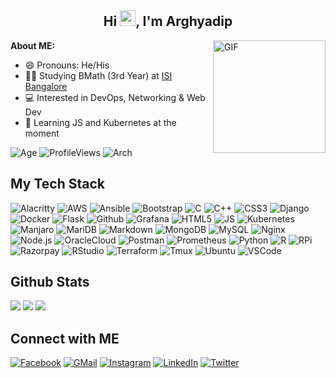 <h2 align="center">Hi <img src="https://media.giphy.com/media/hvRJCLFzcasrR4ia7z/giphy.gif" width="25px">, I'm Arghyadip</a></h2>

<img align="right" alt="GIF" src="https://media4.giphy.com/media/RbDKaczqWovIugyJmW/200w.webp?cid=ecf05e47yrznhyd4w1cnwbe3hlilpmls3c0mrsymhdzmzp5z&rid=200w.webp" height="180" />

**About ME:**
* 😄 Pronouns: He/His
* 👨‍🎓 Studying BMath (3rd Year) at [ISI Bangalore](https://isibang.ac.in)
* 💻 Interested in DevOps, Networking & Web Dev
* 📖 Learning JS and Kubernetes at the moment

![Age](https://img.shields.io/badge/Age-19-blue)
![ProfileViews](https://komarev.com/ghpvc/?username=arghyadipchak)
![Arch](https://img.shields.io/badge/-I_use_Arch_btw-1793D1?logo=archlinux&logoColor=white)


## My Tech Stack

![Alacritty](https://img.shields.io/badge/-Alacritty-F46D01?style=flat-square&logo=alacritty&logoColor=white)
![AWS](https://img.shields.io/badge/-AWS-232F3E?style=flat-square&logo=amazonaws&logoColor=white)
![Ansible](https://img.shields.io/badge/-Ansible-EE0000?style=flat-square&logo=ansible&logoColor=white)
![Bootstrap](https://img.shields.io/badge/Bootstrap-7952B3?style=flat-square&logo=bootstrap&logoColor=white)
![C](https://img.shields.io/badge/C-A8B9CC?style=flat-square&logo=c&logoColor=white)
![C++](https://img.shields.io/badge/-C++-00599C?style=flat-square&logo=cplusplus&logoColor=white)
![CSS3](https://img.shields.io/badge/-CSS3-1572B6?style=flat-square&logo=css3&logoColor=white)
![Django](https://img.shields.io/badge/-Django-092E20?style=flat-square&logo=django&logoColor=white)
![Docker](https://img.shields.io/badge/-Docker-2496ED?style=flat-square&logo=docker&logoColor=white)
![Flask](https://img.shields.io/badge/-Flask-000000?style=flat-square&logo=flask&logoColor=white)
![Github](https://img.shields.io/badge/-Github-181717?style=flat-square&logo=github&logoColor=white)
![Grafana](https://img.shields.io/badge/-Grafana-F46800?style=flat-square&logo=grafana&logoColor=white)
![HTML5](https://img.shields.io/badge/-HTML5-E34F26?style=flat-square&logo=html5&logoColor=white)
![JS](https://img.shields.io/badge/-Javascript-F7DF1E?style=flat-square&logo=javascript&logoColor=white)
![Kubernetes](https://img.shields.io/badge/-Kubernetes-326CE5?style=flat-square&logo=kubernetes&logoColor=white)
![Manjaro](https://img.shields.io/badge/-Manjaro-35BF5C?style=flat-square&logo=manjaro&logoColor=white)
![MariDB](https://img.shields.io/badge/-MariaDB-003545?style=flat-square&logo=mariadb&logoColor=white)
![Markdown](https://img.shields.io/badge/-Markdown-000000?style=flat-square&logo=markdown&logoColor=white)
![MongoDB](https://img.shields.io/badge/-MongoDB-47A248?style=flat-square&logo=mongodb&logoColor=white)
![MySQL](https://img.shields.io/badge/-MySQL-4479A1?style=flat-square&logo=mysql&logoColor=white)
![Nginx](https://img.shields.io/badge/-Nginx-009639?style=flat-square&logo=nginx&logoColor=white)
![Node.js](https://img.shields.io/badge/-Node.js-339933?style=flat-square&logo=nodedotjs&logoColor=white)
![OracleCloud](https://img.shields.io/badge/-Oracle_Cloud-F80000?style=flat-square&logo=oracle&logoColor=white)
![Postman](https://img.shields.io/badge/-Postman-FF6C37?style=flat-square&logo=postman&logoColor=white)
![Prometheus](https://img.shields.io/badge/-Prometheus-E6522C?style=flat-square&logo=prometheus&logoColor=white)
![Python](https://img.shields.io/badge/-Python-3776AB?style=flat-square&logo=python&logoColor=white)
![R](https://img.shields.io/badge/-R-276DC3?style=flat-square&logo=r&logoColor=white)
![RPi](https://img.shields.io/badge/-RaspberryPi-A22846?style=flat-square&logo=raspberrypi&logoColor=white)
![Razorpay](https://img.shields.io/badge/-Razorpay-0C2451?style=flat-square&logo=razorpay&logoColor=white)
![RStudio](https://img.shields.io/badge/-RStudio-75AADB?style=flat-square&logo=rstudio&logoColor=white)
![Terraform](https://img.shields.io/badge/-Terraform-7B42BC?style=flat-square&logo=terraform&logoColor=white)
![Tmux](https://img.shields.io/badge/-Tmux-1BB91F?style=flat-square&logo=tmux&logoColor=white)
![Ubuntu](https://img.shields.io/badge/-Ubuntu-E95420?style=flat-square&logo=ubuntu&logoColor=white)
![VSCode](https://img.shields.io/badge/-Visual_Studio_Code-007ACC?style=flat-square&logo=visualstudiocode&logoColor=white)


## Github Stats

![](https://github-readme-stats.vercel.app/api?username=arghyadipchak&show_icons=true&theme=tokyonight)
![](https://github-readme-streak-stats.herokuapp.com/?user=arghyadipchak&theme=tokyonight)
![](https://github-readme-stats.vercel.app/api/top-langs/?username=arghyadipchak&theme=tokyonight&layout=compact)


## Connect with ME

[![Facebook](https://img.shields.io/badge/-Facebook-1877F2?style=for-the-badge&logo=facebook&logoColor=white)](https://www.facebook.com/arghyadip.chakraborty)
[![GMail](https://img.shields.io/badge/-Gmail-EA4335?style=for-the-badge&logo=gmail&logoColor=white)](mailto:arghyadip.chak16@gmail.com)
[![Instagram](https://img.shields.io/badge/-Instagram-E4405F?style=for-the-badge&logo=instagram&logoColor=white)](https://www.instagram.com/arghyadipchak/)
[![LinkedIn](https://img.shields.io/badge/-LinkedIn-0A66C2?style=for-the-badge&logo=linkedin&logoColor=white)](https://www.linkedin.com/in/arghyadip-chakraborty/)
[![Twitter](https://img.shields.io/badge/-Twitter-1DA1F2?style=for-the-badge&logo=twitter&logoColor=white)](https://twitter.com/arghyadipchak)
